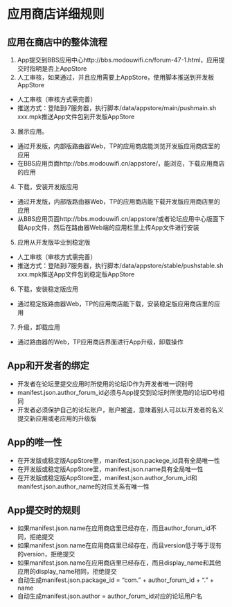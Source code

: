 # 应用商店详细规则
## 应用在商店中的整体流程
1. App提交到BBS应用中心http://bbs.modouwifi.cn/forum-47-1.html，应用提交时指明是否上AppStore
2. 人工审核，如果通过，并且应用需要上AppStore，使用脚本推送到开发板AppStore
  - 人工审核（审核方式需完善）
  - 推送方式：登陆到i7服务器，执行脚本/data/appstore/main/pushmain.sh xxx.mpk推送App文件包到开发版AppStore
3. 展示应用。
  - 通过开发版，内部版路由器Web，TP的应用商店能浏览开发版应用商店里的应用
  - 在BBS应用页面http://bbs.modouwifi.cn/appstore/，能浏览，下载应用商店的应用
4. 下载，安装开发版应用
  - 通过开发版，内部版路由器Web，TP的应用商店能下载开发版应用商店里的应用
  - 从BBS应用页面http://bbs.modouwifi.cn/appstore/或者论坛应用中心版面下载App文件，然后在路由器Web端的应用栏里上传App文件进行安装
5. 应用从开发版毕业到稳定版
  - 人工审核（审核方式需完善）
  - 推送方式：登陆到i7服务器，执行脚本/data/appstore/stable/pushstable.sh xxx.mpk推送App文件包到稳定版AppStore
6. 下载，安装稳定版应用
  - 通过稳定版路由器Web，TP的应用商店能下载，安装稳定版应用商店里的应用
7. 升级，卸载应用
  - 通过路由器的Web，TP应用商店界面进行App升级，卸载操作

## App和开发者的绑定
- 开发者在论坛里提交应用时所使用的论坛ID作为开发者唯一识别号
- manifest.json.author_forum_id必须与App提交到论坛时所使用的论坛ID号相同
- 开发者必须保护自己的论坛账户，账户被盗，意味着别人可以以开发者的名义提交新应用或老应用的升级版

## App的唯一性
- 在开发版或稳定版AppStore里，manifest.json.packege_id具有全局唯一性
- 在开发版或稳定版AppStore里，manifest.json.name具有全局唯一性
- 在开发版或稳定版AppStore里，manifest.json.author_forum_id和manifest.json.author_name的对应关系有唯一性

## App提交时的规则
- 如果manifest.json.name在应用商店里已经存在，而且author_forum_id不同，拒绝提交
- 如果manifest.json.name在应用商店里已经存在，而且version低于等于现有的version，拒绝提交
- 如果manifest.json.name在应用商店里已经存在，而且display_name和其他应用的display_name相同，拒绝提交
- 自动生成manifest.json.package_id = “com.” + author_forum_id + “.” + name
- 自动生成manifest.json.author = author_forum_id对应的论坛用户名